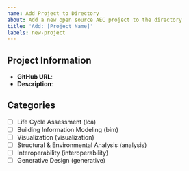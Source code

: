 ```yaml
---
name: Add Project to Directory
about: Add a new open source AEC project to the directory
title: 'Add: [Project Name]'
labels: new-project
---
```


## Project Information

- **GitHub URL**: <!-- Required: URL of the GitHub repository -->
- **Description**: <!-- Required: A short description of what the project does -->

## Categories

<!-- Select categories by placing an 'x' in the brackets, choose at least one -->

- [ ] Life Cycle Assessment (lca)
- [ ] Building Information Modeling (bim)
- [ ] Visualization (visualization)
- [ ] Structural & Environmental Analysis (analysis)
- [ ] Interoperability (interoperability)
- [ ] Generative Design (generative)

<!-- Make sure the project is open source and related to the AEC industry -->

<!-- Thank you for contributing to the AEC Open Source Directory! -->

